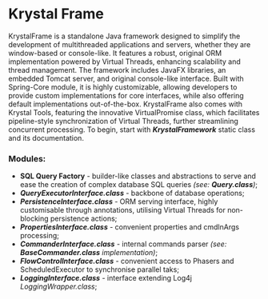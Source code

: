 # Krystal Frame

KrystalFrame is a standalone Java framework designed to simplify the development of multithreaded applications and servers, whether they are window-based or console-like. It features a robust, original ORM implementation powered by Virtual Threads, enhancing scalability and thread management. The framework includes JavaFX libraries, an embedded Tomcat server, and original console-like interface. Built with Spring-Core module, it is highly customizable, allowing developers to provide custom implementations for core interfaces, while also offering default implementations out-of-the-box. KrystalFrame also comes with Krystal Tools, featuring the innovative VirtualPromise class, which facilitates pipeline-style synchronization of Virtual Threads, further streamlining concurrent processing.
To begin, start with ***KrystalFramework*** static class and its documentation.

### Modules:

- **SQL Query Factory** - builder-like classes and abstractions to serve and ease the creation of complex database SQL queries *(see: **Query.class**)*;
- ***QueryExecutorInterface.class*** - backbone of database operations;
- ***PersistenceInterface.class*** - ORM serving interface, highly customisable through annotations, utilising Virtual Threads for non-blocking persistence actions;
- ***PropertiesInterface.class*** - convenient properties and cmdlnArgs processing;
- ***CommanderInterface.class*** - internal commands parser *(see: **BaseCommander.class** implementation)*;
- ***FlowControlInterface.class*** - convenient access to Phasers and ScheduledExecutor to synchronise parallel taks;
- ***LoggingInterface.class*** - interface extending Log4j *LoggingWrapper.class*;